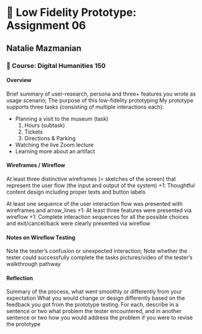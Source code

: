 # :link: Low Fidelity Prototype: Assignment 06
## Natalie Mazmanian 
### :book: Course: Digital Humanities 150 

#### Overview
Brief summary of user-research, persona and three+ features you wrote as usage scenario; The purpose of this low-fidelity prototyping
My prototype supports three tasks (consisting of multiple interactions each): 
* Planning a visit to the museum (task)
  1. Hours (subtask)
  2. Tickets
  3. Directions & Parking
* Watching the live Zoom lecture
* Learning more about an artifact

#### Wireframes / Wireflow

At least three distinctive wireframes (= sketches of the screen) that represent the user flow (the input and output of the system) 
+1: Thoughtful content design including proper texts and button labels

At least one sequence of the user interaction flow was presented with wireframes and arrow_lines 
+1: At least three features were presented via wireflow
+1: Complete interaction sequences for all the possible choices and exit/cancel/back were clearly presented via wireflow

#### Notes on Wireflow Testing
Note the tester’s confusion or unexpected interaction; Note whether the tester could successfully complete the tasks 
pictures/video of the tester’s walkthrough pathway


#### Reflection
Summary of the process, what went smoothly or differently from your expectation
What you would change or design differently based on the feedback you got from the prototype testing. 
For each, describe in a sentence or two what problem the tester encountered, and in another sentence or two how you would address the problem if you were to revise the prototype
